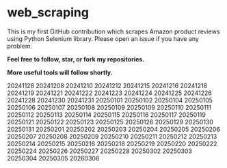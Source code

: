 # web_scraping
This is my first GitHub contribution which scrapes Amazon product reviews using Python Selenium library.
Please open an issue if you have any problem.

**Feel free to follow, star, or fork my repositories.**

**More useful tools will follow shortly.**

20241128
20241208
20241210
20241212
20241215
20241216
20241218
20241219
20241221
20241222
20241223
20241224
20241225
20241226
20241228
20241230
20241231
20250101
20250102
20250104
20250105
20250106
20250107
20250108
20250109
20250109
20250110
20250111
20250112
20250113
20250114
20250115
20250116
20250117
20250119
20250121
20250122
20250123
20250125
20250126
20250129
20250130
20250131
20250201
20250202
20250203
20250204
20250205
20250206
20250207
20250208
20250209
20250210
20250211
20250212
20250213
20250214
20250215
20250216
20250218
20250219
20250220
20250222
20250224
20250226
20250227
20250228
20250302
20250303
20250304
20250305
20260306
